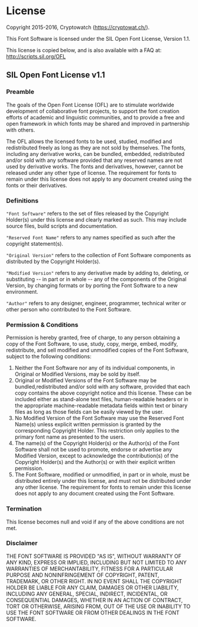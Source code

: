 # License

Copyright 2015-2016, Cryptowatch (https://cryptowat.ch/).

This Font Software is licensed under the SIL Open Font License, Version 1.1.

This license is copied below, and is also available with a FAQ at: http://scripts.sil.org/OFL

## SIL Open Font License v1.1

### Preamble

The goals of the Open Font License (OFL) are to stimulate worldwide development of collaborative font projects, to support the font creation efforts of academic and linguistic communities, and to provide a free and open framework in which fonts may be shared and improved in partnership with others.

The OFL allows the licensed fonts to be used, studied, modified and redistributed freely as long as they are not sold by themselves. The fonts, including any derivative works, can be bundled, embedded, redistributed and/or sold with any software provided that any reserved names are not used by derivative works. The fonts and derivatives, however, cannot be released under any other type of license. The requirement for fonts to remain under this license does not apply to any document created using the fonts or their derivatives.

### Definitions

`"Font Software"` refers to the set of files released by the Copyright Holder(s) under this license and clearly marked as such. This may include source files, build scripts and documentation.

`"Reserved Font Name"` refers to any names specified as such after the copyright statement(s).

`"Original Version"` refers to the collection of Font Software components as distributed by the Copyright Holder(s).

`"Modified Version"` refers to any derivative made by adding to, deleting, or substituting -- in part or in whole -- any of the components of the Original Version, by changing formats or by porting the Font Software to a new environment.

`"Author"` refers to any designer, engineer, programmer, technical writer or other person who contributed to the Font Software.

### Permission & Conditions

Permission is hereby granted, free of charge, to any person obtaining a copy of the Font Software, to use, study, copy, merge, embed, modify, redistribute, and sell modified and unmodified copies of the Font Software, subject to the following conditions:

1. Neither the Font Software nor any of its individual components, in Original or Modified Versions, may be sold by itself.
2. Original or Modified Versions of the Font Software may be bundled,redistributed and/or sold with any software, provided that each copy contains the above copyright notice and this license. These can be included either as stand-alone text files, human-readable headers or in the appropriate machine-readable metadata fields within text or binary files as long as those fields can be easily viewed by the user.
3. No Modified Version of the Font Software may use the Reserved Font Name(s) unless explicit written permission is granted by the corresponding Copyright Holder. This restriction only applies to the primary font name as presented to the users.
4. The name(s) of the Copyright Holder(s) or the Author(s) of the Font Software shall not be used to promote, endorse or advertise any Modified Version, except to acknowledge the contribution(s) of the Copyright Holder(s) and the Author(s) or with their explicit written permission.
5. The Font Software, modified or unmodified, in part or in whole, must be distributed entirely under this license, and must not be distributed under any other license. The requirement for fonts to remain under this license does not apply to any document created using the Font Software.

### Termination

This license becomes null and void if any of the above conditions are not met.

### Disclaimer

THE FONT SOFTWARE IS PROVIDED "AS IS", WITHOUT WARRANTY OF ANY KIND, EXPRESS OR IMPLIED, INCLUDING BUT NOT LIMITED TO ANY WARRANTIES OF MERCHANTABILITY, FITNESS FOR A PARTICULAR PURPOSE AND NONINFRINGEMENT OF COPYRIGHT, PATENT, TRADEMARK, OR OTHER RIGHT. IN NO EVENT SHALL THE COPYRIGHT HOLDER BE LIABLE FOR ANY CLAIM, DAMAGES OR OTHER LIABILITY, INCLUDING ANY GENERAL, SPECIAL, INDIRECT, INCIDENTAL, OR CONSEQUENTIAL DAMAGES, WHETHER IN AN ACTION OF CONTRACT, TORT OR OTHERWISE, ARISING FROM, OUT OF THE USE OR INABILITY TO USE THE FONT SOFTWARE OR FROM OTHER DEALINGS IN THE FONT SOFTWARE.

